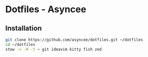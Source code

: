 # Dotfiles - Asyncee

## Installation

```bash
git clone https://github.com/asyncee/dotfiles.git ~/dotfiles
cd ~/dotfiles
stow -v -R -t ~ git ideavim kitty fish zed
```
